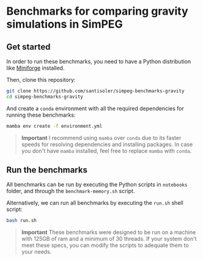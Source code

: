 # Benchmarks for comparing gravity simulations in SimPEG

## Get started

In order to run these benchmarks, you need to have a Python distribution like
[Miniforge][miniforge] installed.

Then, clone this repository:

```bash
git clone https://github.com/santisoler/simpeg-benchmarks-gravity
cd simpeg-benchmarks-gravity
```

And create a `conda` environment with all the required dependencies for running
these benchmarks:

```bash
mamba env create -f environment.yml
```

> **Important**
> I recommend using `mamba` over `conda` due to its faster speeds for resolving
> dependencies and installing packages. In case you don't have `mamba` installed,
> feel free to replace `mamba` with `conda`.


## Run the benchmarks

All benchmarks can be run by executing the Python scripts in `notebooks`
folder, and through the `benchmark-memory.sh` script.

Alternatively, we can run all benchmarks by executing the `run.sh` shell
script:

```bash
bash run.sh
```

> **Important**
> These benchmarks were designed to be run on a machine with 125GB of ram and
> a minimum of 30 threads. If your system don't meet these specs, you can
> modify the scripts to adequate them to your needs.


[miniforge]: https://github.com/conda-forge/miniforge
